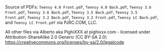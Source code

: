 Source of PDFs:
`Teensy 4.0 Front.pdf`, `Teensy 4.0 Back.pdf`, `Teensy 3.6 Front.pdf`, `Teensy 3.6 Back.pdf`, `Teensy 3.5 Back.pdf`, `Teensy 3.5 Front.pdf`, `Teensy 3.2 Back.pdf`, `Teensy 3.2 Front.pdf`, `Teensy LC Back.pdf`, and `Teensy LC Front.pdf` via PJRC.COM, LLC.

All other files via Alberto aka PighiXXX at pighixxx.com - licensed under Attribution-ShareAlike 2.0 Generic (CC BY-SA 2.0)
https://creativecommons.org/licenses/by-sa/2.0/legalcode
